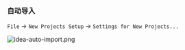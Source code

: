 ### 自动导入

`File` -> `New Projects Setup` -> `Settings for New Projects...`

![idea-auto-import.png](/images/idea-auto-import.png)